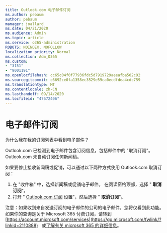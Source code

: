 ```yaml
---
title: Outlook.com 电子邮件订阅
ms.author: pebaum
author: pebaum
manager: joallard
ms.date: 04/21/2020
ms.audience: Admin
ms.topic: article
ms.service: o365-administration
ROBOTS: NOINDEX, NOFOLLOW
localization_priority: Normal
ms.collection: Adm_O365
ms.custom:
- "3151"
- "9001191"
ms.openlocfilehash: cc65c04f0f77936fdc5d7919729aeeafba502c92
ms.sourcegitcommit: c6692ce0fa1358ec3529e59ca0ecdfdea4cdc759
ms.translationtype: MT
ms.contentlocale: zh-CN
ms.lasthandoff: 09/14/2020
ms.locfileid: "47672406"
---
```

# <a name="email-subscriptions"></a>电子邮件订阅

为什么我在我的订阅列表中看到电子邮件？

Outlook.com 已检测到电子邮件包含订阅信息，包括邮件中的 "取消订阅"。 Outlook.com 未自动订阅任何新闻稿。

如果要停止接收新闻稿或促销，可以通过以下两种方式使用 Outlook.com 取消订阅：
1. 在 "收件箱" 中，选择新闻稿或促销电子邮件。 在阅读窗格顶部，选择 " **取消订阅**"。
2. 打开 " [Outlook.com 订阅](https://go.microsoft.com/fwlink/?linkid=2110887) 设置"，然后选择 " **取消订阅**"。

注意：如果收到来自发送订阅的电子邮件的公司的电子邮件，您将仅看到此功能。
如果你的查询是关于 Microsoft 365 付费订阅，请转到 [https://account.microsoft.com/services](https://go.microsoft.com/fwlink/?linkid=2110888)   或[了解有关 microsoft 365 的详细信息](https://products.office.com/compare-all-microsoft-office-products?tab=1&WT.mc_id=PROD_OL-Web_Support_O365NewValue_Upgrade)。
  